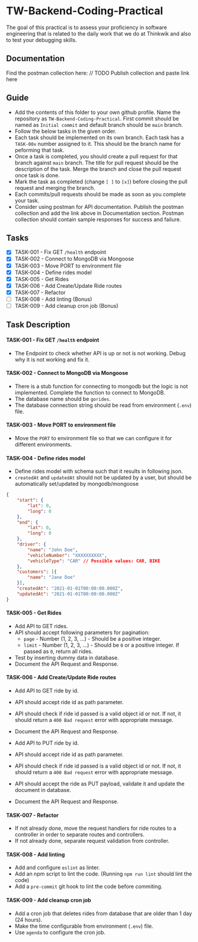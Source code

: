 # TW-Backend-Coding-Practical

The goal of this practical is to assess your proficiency in software engineering that is related to the daily work that we do at Thinkwik and also to test your debugging skills.

## Documentation

Find the postman collection here: // TODO Publish collection and paste link here

## Guide

- Add the contents of this folder to your own github profile. Name the repository as `TW-Backend-Coding-Practical`. First commit should be named as `Initial commit` and default branch should be `main` branch.
- Follow the below tasks in the given order. 
- Each task should be implemented on its own branch. Each task has a `TASK-00x` number assigned to it. This should be the branch name for peforming that task.
- Once a task is completed, you should create a pull request for that branch against `main` branch. The title for pull request should be the description of the task. Merge the branch and close the pull request once task is done.
- Mark the task as completed (change `[ ]` to `[x]`) before closing the pull request and merging the branch.
- Each commits/pull requests should be made as soon as you complete your task.
- Consider using postman for API documentation. Publish the postman collection and add the link above in Documentation section. Postman collection should contain sample responses for success and failure.

## Tasks

- [x] TASK-001 - Fix GET `/health` endpoint
- [x] TASK-002 - Connect to MongoDB via Mongoose
- [x] TASK-003 - Move PORT to environment file
- [x] TASK-004 - Define rides model
- [x] TASK-005 - Get Rides
- [x] TASK-006 - Add Create/Update Ride routes
- [x] TASK-007 - Refactor
- [ ] TASK-008 - Add linting (Bonus)
- [ ] TASK-009 - Add cleanup cron job (Bonus)

## Task Description

#### TASK-001 - Fix GET `/health` endpoint

- The Endpoint to check whether API is up or not is not working. Debug why it is not working and fix it.

#### TASK-002 - Connect to MongoDB via Mongoose

- There is a stub function for connecting to mongodb but the logic is not implemented. Complete the function to connect to MongoDB.
- The database name should be `gorides`. 
- The database connection string should be read from environment (`.env`) file.

#### TASK-003 - Move PORT to environment file

- Move the `PORT` to environment file so that we can configure it for different environments.

#### TASK-004 - Define rides model

- Define rides model with schema such that it results in following json.
- `createdAt` and `updatedAt` should not be updated by a user, but should be automatically set/updated by mongodb/mongoose

```json
{
    "start": {
        "lat": 0,
        "long": 0
    },
    "end": {
        "lat": 0,
        "long": 0
    },
    "driver": {
        "name": "John Doe",
        "vehicleNumber": "XXXXXXXXXX",
        "vehicleType": "CAR" // Possible values: CAR, BIKE
    },
    "customers": [{
        "name": "Jane Doe"
    }],
    "createdAt": "2021-01-01T00:00:00.000Z",
    "updatedAt": "2021-01-01T00:00:00.000Z"
}
```

#### TASK-005 - Get Rides

- Add API to GET rides.
- API should accept following parameters for pagination:
    - `page` - Number (1, 2, 3, ...) - Should be a positive integer.
    - `limit` - Number (1, 2, 3, ...) - Should be `0` or a positive integer. If passed as `0`, return all rides.
- Test by inserting dummy data in database.
- Document the API Request and Response.

#### TASK-006 - Add Create/Update Ride routes

- Add API to GET ride by id.
- API should accept ride id as path parameter.
- API should check if ride id passed is a valid object id or not. If not, it should return a `400 Bad request` error with appropriate message.
- Document the API Request and Response.

- Add API to PUT ride by id.
- API should accept ride id as path parameter.
- API should check if ride id passed is a valid object id or not. If not, it should return a `400 Bad request` error with appropriate message.
- API should accept the ride as PUT payload, validate it and update the document in database.
- Document the API Request and Response.

#### TASK-007 - Refactor

- If not already done, move the request handlers for ride routes to a controller in order to separate routes and controllers.
- If not already done, separate request validation from controller.

#### TASK-008 - Add linting

- Add and configure `eslint` as linter.
- Add an npm script to lint the code. (Running `npm run lint` should lint the code)
- Add a `pre-commit` git hook to lint the code before commiting.

#### TASK-009 - Add cleanup cron job

- Add a cron job that deletes rides from database that are older than 1 day (24 hours).
- Make the time configurable from environment (`.env`) file.
- Use `agenda` to configure the cron job.
